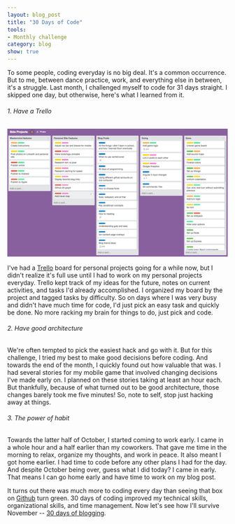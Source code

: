 ```yaml
---
layout: blog_post
title: "30 Days of Code"
tools: 
- Monthly challenge
category: blog
show: true
---
```


To some people, coding everyday is no big deal.
It's a common occurrence.
But to me, between dance practice, work, and everything else in between, it's a struggle.
Last month, I challenged myself to code for 31 days straight.
I skipped one day, but otherwise, 
here's what I learned from it.

<h6>1. Have a Trello</h6>
<img src="/images/trello.png" alt="Trello" class="max-width"/>
<p>
I've had a <a href="https://trello.com/">Trello</a> board for personal projects going for a while now, 
but I didn't realize it's full use until I had to work on my personal projects everyday. 
Trello kept track of my ideas for the future, notes on current activities, and tasks I'd already accomplished. 
I organized my board by the project and tagged tasks by difficulty. 
So on days where I was very busy and didn't have much time for code, 
I'd just pick an easy task and quickly be done. 
No more racking my brain for things to do, just pick and code. 
</p>

<h6>2. Have good architecture</h6>
<p>
We're often tempted to pick the easiest hack and go with it. 
But for this challenge, I tried my best to make good decisions before coding. 
And towards the end of the month, I quickly found out how valuable that was. 
I had several stories for my mobile game that involved changing decisions I've made early on. 
I planned on these stories taking at least an hour each. 
But thankfully, because of what turned out to be good architecture, 
those changes barely took me five minutes! 
So, note to self, stop just hacking away at things.
</p>

<h6>3. The power of habit</h6>
<p>
Towards the latter half of October, 
I started coming to work early. 
I came in a whole hour and a half earlier than my coworkers. 
That gave me time in the morning to relax, organize my thoughts, and work in peace. 
It also meant I got home earlier. 
I had time to code before any other plans I had for the day. 
And despite October being over, guess what I did today? 
I came in early. 
That means I can go home early and have time to work on my blog post.
</p>

<p>
It turns out there was much more to coding every day than seeing that box on 
<a href="https://github.com/rachelmad">Github</a> turn green. 
30 days of coding improved my technical skills, organizational skills, and time management. 
Now let's see how I'll survive November -- <a href="/blog">30 days of blogging</a>. 
</p>

